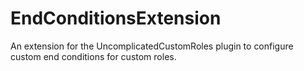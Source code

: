 # EndConditionsExtension
An extension for the UncomplicatedCustomRoles plugin to configure custom end conditions for custom roles.
